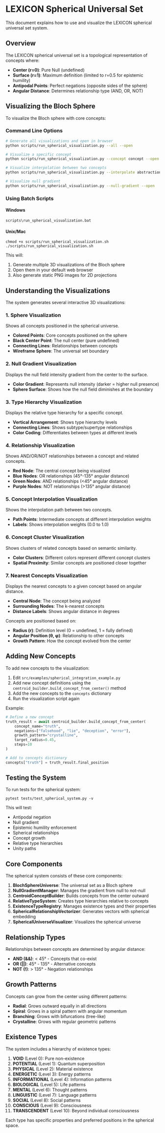 # LEXICON Spherical Universal Set

This document explains how to use and visualize the LEXICON spherical universal set system.

## Overview

The LEXICON spherical universal set is a topological representation of concepts where:

- **Center (r=0)**: Pure Null (undefined)
- **Surface (r=1)**: Maximum definition (limited to r=0.5 for epistemic humility)
- **Antipodal Points**: Perfect negations (opposite sides of the sphere)
- **Angular Distance**: Determines relationship type (AND, OR, NOT)

## Visualizing the Bloch Sphere

To visualize the Bloch sphere with core concepts:

### Command Line Options

```bash
# Generate all visualizations and open in browser
python scripts/run_spherical_visualization.py --all --open

# Visualize a specific concept
python scripts/run_spherical_visualization.py --concept concept --open

# Visualize interpolation between two concepts
python scripts/run_spherical_visualization.py --interpolate abstraction,concrete --open

# Visualize null gradient
python scripts/run_spherical_visualization.py --null-gradient --open
```

### Using Batch Scripts

#### Windows
```
scripts\run_spherical_visualization.bat
```

#### Unix/Mac
```
chmod +x scripts/run_spherical_visualization.sh
./scripts/run_spherical_visualization.sh
```

This will:
1. Generate multiple 3D visualizations of the Bloch sphere
2. Open them in your default web browser
3. Also generate static PNG images for 2D projections

## Understanding the Visualizations

The system generates several interactive 3D visualizations:

### 1. Sphere Visualization
Shows all concepts positioned in the spherical universe.
- **Colored Points**: Core concepts positioned on the sphere
- **Black Center Point**: The null center (pure undefined)
- **Connecting Lines**: Relationships between concepts
- **Wireframe Sphere**: The universal set boundary

### 2. Null Gradient Visualization
Displays the null field intensity gradient from the center to the surface.
- **Color Gradient**: Represents null intensity (darker = higher null presence)
- **Sphere Surface**: Shows how the null field diminishes at the boundary

### 3. Type Hierarchy Visualization
Displays the relative type hierarchy for a specific concept.
- **Vertical Arrangement**: Shows type hierarchy levels
- **Connecting Lines**: Shows subtype/supertype relationships
- **Color Coding**: Differentiates between types at different levels

### 4. Relationship Visualization
Shows AND/OR/NOT relationships between a concept and related concepts.
- **Red Node**: The central concept being visualized
- **Blue Nodes**: OR relationships (45°-135° angular distance)
- **Green Nodes**: AND relationships (<45° angular distance)
- **Purple Nodes**: NOT relationships (>135° angular distance)

### 5. Concept Interpolation Visualization
Shows the interpolation path between two concepts.
- **Path Points**: Intermediate concepts at different interpolation weights
- **Labels**: Shows interpolation weights (0.0 to 1.0)

### 6. Concept Cluster Visualization
Shows clusters of related concepts based on semantic similarity.
- **Color Clusters**: Different colors represent different concept clusters
- **Spatial Proximity**: Similar concepts are positioned closer together

### 7. Nearest Concepts Visualization
Displays the nearest concepts to a given concept based on angular distance.
- **Central Node**: The concept being analyzed
- **Surrounding Nodes**: The k-nearest concepts
- **Distance Labels**: Shows angular distance in degrees

Concepts are positioned based on:
- **Radius (r)**: Definition level (0 = undefined, 1 = fully defined)
- **Angular Position (θ, φ)**: Relationship to other concepts
- **Growth Pattern**: How the concept evolved from the center

## Adding New Concepts

To add new concepts to the visualization:

1. Edit `src/examples/spherical_integration_example.py`
2. Add new concept definitions using the `centroid_builder.build_concept_from_center()` method
3. Add the new concepts to the `concepts` dictionary
4. Run the visualization script again

Example:
```python
# Define a new concept
truth_result = await centroid_builder.build_concept_from_center(
    concept_name="truth",
    negations=["falsehood", "lie", "deception", "error"],
    growth_pattern="crystalline",
    target_radius=0.45,
    steps=10
)

# Add to concepts dictionary
concepts["truth"] = truth_result.final_position
```

## Testing the System

To run tests for the spherical system:

```
pytest tests/test_spherical_system.py -v
```

This will test:
- Antipodal negation
- Null gradient
- Epistemic humility enforcement
- Spherical relationships
- Concept growth
- Relative type hierarchies
- Unity paths

## Core Components

The spherical system consists of these core components:

1. **BlochSphereUniverse**: The universal set as a Bloch sphere
2. **NullGradientManager**: Manages the gradient from null to not-null
3. **CentroidConceptBuilder**: Builds concepts from the center outward
4. **RelativeTypeSystem**: Creates type hierarchies relative to concepts
5. **ExistenceTypeRegistry**: Manages existence types and their properties
6. **SphericalRelationshipVectorizer**: Generates vectors with spherical embedding
7. **SphericalUniverseVisualizer**: Visualizes the spherical universe

## Relationship Types

Relationships between concepts are determined by angular distance:

- **AND (&&)**: < 45° - Concepts that co-exist
- **OR (||)**: 45° - 135° - Alternative concepts
- **NOT (!)**: > 135° - Negation relationships

## Growth Patterns

Concepts can grow from the center using different patterns:

- **Radial**: Grows outward equally in all directions
- **Spiral**: Grows in a spiral pattern with angular momentum
- **Branching**: Grows with bifurcations (tree-like)
- **Crystalline**: Grows with regular geometric patterns

## Existence Types

The system includes a hierarchy of existence types:

1. **VOID** (Level 0): Pure non-existence
2. **POTENTIAL** (Level 1): Quantum superposition
3. **PHYSICAL** (Level 2): Material existence
4. **ENERGETIC** (Level 3): Energy patterns
5. **INFORMATIONAL** (Level 4): Information patterns
6. **BIOLOGICAL** (Level 5): Life patterns
7. **MENTAL** (Level 6): Thought patterns
8. **LINGUISTIC** (Level 7): Language patterns
9. **SOCIAL** (Level 8): Social patterns
10. **CONSCIOUS** (Level 9): Consciousness
11. **TRANSCENDENT** (Level 10): Beyond individual consciousness

Each type has specific properties and preferred positions in the spherical space.
